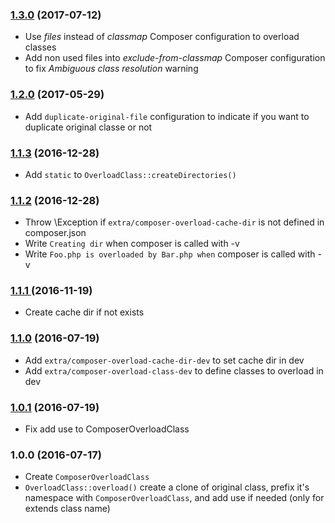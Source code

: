 ### [1.3.0](../../compare/1.2.0...1.3.0) (2017-07-12)

- Use _files_ instead of _classmap_ Composer configuration to overload classes
- Add non used files into _exclude-from-classmap_ Composer configuration to fix _Ambiguous class resolution_ warning

### [1.2.0](../../compare/1.1.3...1.2.0) (2017-05-29)

- Add ```duplicate-original-file``` configuration to indicate if you want to duplicate original classe or not

### [1.1.3](../../compare/1.1.2...1.1.3) (2016-12-28)

- Add ```static``` to ```OverloadClass::createDirectories()```

### [1.1.2](../../compare/1.1.1...1.1.2) (2016-12-28)

- Throw \Exception if ```extra/composer-overload-cache-dir``` is not defined in composer.json
- Write ```Creating dir``` when composer is called with -v
- Write ```Foo.php is overloaded by Bar.php when``` composer is called with -v

### [1.1.1 ](../../compare/1.1.0...1.1.1) (2016-11-19)

- Create cache dir if not exists

### [1.1.0](../../compare/1.0.1...1.1.0) (2016-07-19)

- Add ```extra/composer-overload-cache-dir-dev``` to set cache dir in dev
- Add ```extra/composer-overload-class-dev``` to define classes to overload in dev

### [1.0.1](../../compare/1.0.0...1.0.1) (2016-07-19)

- Fix add use to ComposerOverloadClass

### 1.0.0 (2016-07-17)

- Create ```ComposerOverloadClass```
- ```OverloadClass::overload()``` create a clone of original class, prefix it's namespace with ```ComposerOverloadClass```, and add use if needed (only for extends class name)
